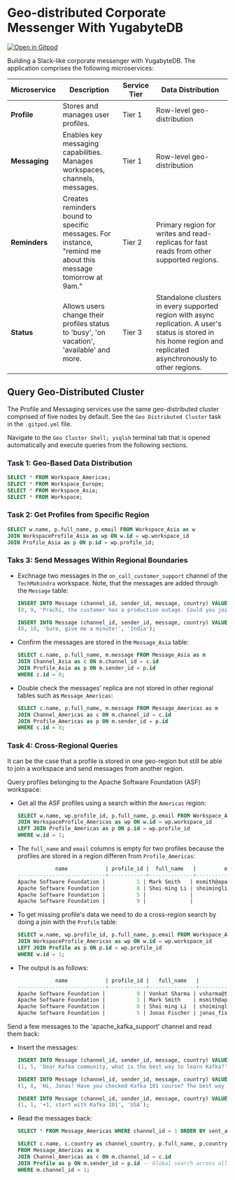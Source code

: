 # Geo-distributed Corporate Messenger With YugabyteDB

[![Open in Gitpod](https://gitpod.io/button/open-in-gitpod.svg)](https://gitpod.io/#https://github.com/dmagda/corporate-messenger)

Building a Slack-like corporate messenger with YugabyteDB. The application comprises the following microservices:

<table>
    <thead>
        <tr>
            <th>Microservice</th>
            <th>Description</th>
            <th>Service Tier</th>
            <th>Data Distribution</th>
        </tr>
    </thead>
    <tbody>
        <tr>
            <td><b>Profile</b></td>
            <td>Stores and manages user profiles.</td>
            <td>Tier 1</td>
            <td>Row-level geo-distribution</td>
        </tr>
        <tr>
            <td><b>Messaging</b</td>
            <td>
                Enables key messaging capabilities. 
                Manages workspaces, channels, messages.
            </td>
            <td>Tier 1</td>
            <td>Row-level geo-distribution</td>
        </tr>
        <tr>
            <td><b>Reminders</b></td>
            <td>
                Creates reminders bound to specific messages.
                For instance, "remind me about this message tomorrow at 9am."
            </td>
            <td>Tier 2</td>
            <td>
                Primary region for writes and read-replicas for 
                fast reads from other supported regions.
            </td>
        </tr>
        <tr>
            <td><b>Status</b></td>
            <td>
                Allows users change their profiles status to 'busy', 
                'on vacation', 'available' and more.
            </td>
            <td>Tier 3</td>
            <td>
                Standalone clusters in every supported region with async replication.
                A user's status is stored in his home region and replicated 
                asynchronously to other regions.
            </td>
        </tr>
    </tbody>
</table>

## Query Geo-Distributed Cluster

The Profile and Messaging services use the same geo-distributed cluster comprised of five nodes by default. See the `Geo Distributed Cluster` task in the `.gitpod.yml` file.

Navigate to the `Geo Cluster Shell; ysqlsh` terminal tab that is opened automatically and execute queries from the following sections.

### Task 1: Geo-Based Data Distribution

```sql
SELECT * FROM Workspace_Americas;
SELECT * FROM Workspace_Europe;
SELECT * FROM Workspace_Asia;
SELECT * FROM Workspace; 
```

### Task 2: Get Profiles from Specific Region

```sql
SELECT w.name, p.full_name, p.email FROM Workspace_Asia as w
JOIN WorkspaceProfile_Asia as wp ON w.id = wp.workspace_id
JOIN Profile_Asia as p ON p.id = wp.profile_id; 
```

### Taks 3: Send Messages Within Regional Boundaries

* Exchnage two messages in the `on_call_customer_support` channel of the `TechMahindra` workspace. Note, that the messages are added through the `Message` table:
    ```sql
    INSERT INTO Message (channel_id, sender_id, message, country) VALUES
    (8, 9, 'Prachi, the customer has a production outage. Could you join the line?', 'India');

    INSERT INTO Message (channel_id, sender_id, message, country) VALUES
    (8, 10, 'Sure, give me a minute!', 'India');
    ```

* Confirm the messages are stored in the `Message_Asia` table:
    ```sql
    SELECT c.name, p.full_name, m.message FROM Message_Asia as m
    JOIN Channel_Asia as c ON m.channel_id = c.id
    JOIN Profile_Asia as p ON m.sender_id = p.id
    WHERE c.id = 8;
    ```

* Double check the messages' replica are not stored in other regional tables such as `Message_Americas`:
    ```sql
    SELECT c.name, p.full_name, m.message FROM Message_Americas as m
    JOIN Channel_Americas as c ON m.channel_id = c.id
    JOIN Profile_Americas as p ON m.sender_id = p.id
    WHERE c.id = 8;
    ```

### Task 4: Cross-Regional Queries

It can be the case that a profile is stored in one geo-region but still be able to join a workspace and send messages from another region.

Query profiles belonging to the Apache Software Foundation (ASF) workspace:

* Get all the ASF profiles using a search within the `Americas` region:
    ```sql
    SELECT w.name, wp.profile_id, p.full_name, p.email FROM Workspace_Americas as w
    JOIN WorkspaceProfile_Americas as wp ON w.id = wp.workspace_id
    LEFT JOIN Profile_Americas as p ON p.id = wp.profile_id
    WHERE w.id = 1; 
    ```
* The `full_name` and `email` columns is empty for two profiles because the profiles are stored in a region differen from `Profile_Americas`:
    ```sql
                name            | profile_id |  full_name   |         email         
    ----------------------------+------------+--------------+-----------------------
    Apache Software Foundation |          1 | Mark Smith   | msmith@apache.org
    Apache Software Foundation |          8 | Shoi-ming Li | shoimingli@apache.org
    Apache Software Foundation |          5 |              | 
    Apache Software Foundation |          9 |              | 
    ```
* To get missing profile's data we need to do a cross-region search by doing a join with the `Profile` table:
    ```sql
    SELECT w.name, wp.profile_id, p.full_name, p.email FROM Workspace_Americas as w
    JOIN WorkspaceProfile_Americas as wp ON w.id = wp.workspace_id
    LEFT JOIN Profile as p ON p.id = wp.profile_id
    WHERE w.id = 1; 
    ```
* The output is as follows:
    ```sql
                name            | profile_id |   full_name   |          email           
    ----------------------------+------------+---------------+--------------------------
    Apache Software Foundation |          9 | Venkat Sharma | vsharma@techmahindra.com
    Apache Software Foundation |          1 | Mark Smith    | msmith@apache.org
    Apache Software Foundation |          8 | Shoi-ming Li  | shoimingli@apache.org
    Apache Software Foundation |          5 | Jonas Fischer | jonas_fischer@gmail.com
    ```

Send a few messages to the 'apache_kafka_support' channel and read them back:

* Insert the messages:
    ```sql
    INSERT INTO Message (channel_id, sender_id, message, country) VALUES
    (1, 5, 'Dear Kafka community, what is the best way to learn Kafka?', 'USA');

    INSERT INTO Message (channel_id, sender_id, message, country) VALUES
    (1, 8, 'Hi, Jonas! Have you checked Kafka 101 course? The best way to get started.', 'USA');

    INSERT INTO Message (channel_id, sender_id, message, country) VALUES
    (1, 1, '+1, start with Kafka 101', 'USA');
    ```

* Read the messages back:
    ```sql
    SELECT * FROM Message_Americas WHERE channel_id = 1 ORDER BY sent_at ASC;

    SELECT c.name, c.country as channel_country, p.full_name, p.country as profile_country, m.message, m.sent_at
    FROM Message_Americas as m
    JOIN Channel_Americas as c ON m.channel_id = c.id
    JOIN Profile as p ON m.sender_id = p.id -- Global search across all Profiles
    WHERE m.channel_id = 1;
    ```